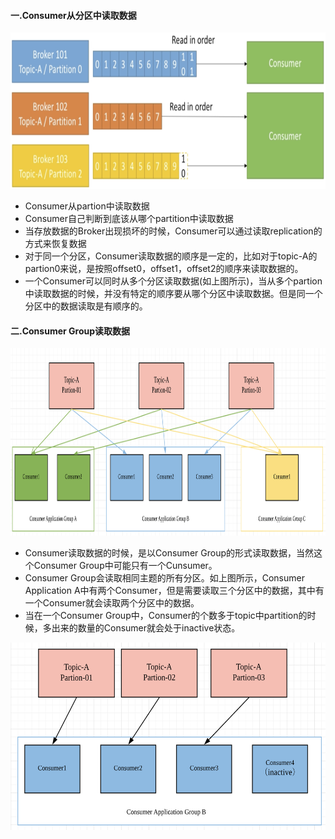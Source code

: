 #### 一.Consumer从分区中读取数据

<img src="./images/5.consumer.png" height="250px" />

- Consumer从partion中读取数据
- Consumer自己判断到底该从哪个partition中读取数据
- 当存放数据的Broker出现损坏的时候，Consumer可以通过读取replication的方式来恢复数据
- 对于同一个分区，Consumer读取数据的顺序是一定的，比如对于topic-A的partion0来说，是按照offset0，offset1，offset2的顺序来读取数据的。
- 一个Consumer可以同时从多个分区读取数据(如上图所示)，当从多个partion中读取数据的时候，并没有特定的顺序要从哪个分区中读取数据。但是同一个分区中的数据读取是有顺序的。

#### 二.Consumer Group读取数据

<img src="./images/5.consumer_read_data.png" height="300px" />

- Consumer读取数据的时候，是以Consumer Group的形式读取数据，当然这个Consumer Group中可能只有一个Cunsumer。
- Consumer Group会读取相同主题的所有分区。如上图所示，Consumer Application A中有两个Consumer，但是需要读取三个分区中的数据，其中有一个Consumer就会读取两个分区中的数据。
- 当在一个Consumer Group中，Consumer的个数多于topic中partition的时候，多出来的数量的Consumer就会处于inactive状态。

<img src="./images/5.consumer_inactive.png" height="300px" />